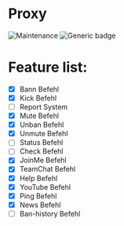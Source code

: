 # Proxy

![Maintenance](https://img.shields.io/maintenance/yes/2023?style=for-the-badge)
![Generic badge](https://img.shields.io/badge/version-1.0.0-informational.svg?style=for-the-badge)

# Feature list:
- [x] Bann Befehl
- [x] Kick Befehl
- [ ] Report System
- [x] Mute Befehl
- [x] Unban Befehl
- [x] Unmute Befehl
- [ ] Status Befehl
- [ ] Check Befehl
- [x] JoinMe Befehl
- [x] TeamChat Befehl
- [x] Help Befehl
- [x] YouTube Befehl
- [x] Ping Befehl
- [x] News Befehl
- [ ] Ban-history Befehl 